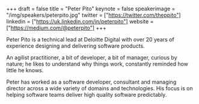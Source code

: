 +++
draft = false
title = "Peter Pito"
keynote = false
speakerimage = "/img/speakers/peterpito.jpg"
twitter = ["https://twitter.com/theppito"]
linkedin = ["https://uk.linkedin.com/in/peterpito"]
website = ["https://medium.com/@peterpito"]
+++

Peter Pito is a technical lead at Deloitte Digital with over 20 years of experience designing and delivering software products. 

An agilist practitioner, a bit of developer, a bit of manager, curious by nature; he likes to understand why things work, constantly reminded how little he knows. 

Peter has worked as a software developer, consultant and managing director across a wide variety of domains and technologies. His focus is on helping software teams deliver high quality software predictably.